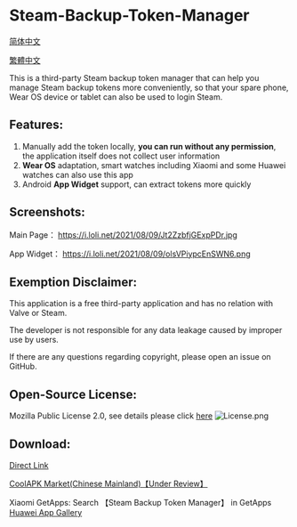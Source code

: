 # Steam-Backup-Token-Manager
[简体中文](README.md) 

[繁體中文](README_zh-Hant.md)

This is a third-party Steam backup token manager that can help you manage Steam backup tokens more conveniently, so that your spare phone, Wear OS device or tablet can also be used to login Steam.

## Features: 
1. Manually add the token locally, **you can run without any permission**, the application itself does not collect user information
2. **Wear OS** adaptation, smart watches including Xiaomi and some Huawei watches can also use this app
3. Android **App Widget** support, can extract tokens more quickly

## Screenshots:
Main Page： https://i.loli.net/2021/08/09/Jt2ZzbfjGExpPDr.jpg

App Widget： https://i.loli.net/2021/08/09/olsVPiypcEnSWN6.png

## Exemption Disclaimer:
This application is a free third-party application and has no relation with Valve or Steam.

The developer is not responsible for any data leakage caused by improper use by users.

If there are any questions regarding copyright, please open an issue on GitHub.

## Open-Source License:
Mozilla Public License 2.0, see details please click [here](LICENSE)
![License.png](https://i.loli.net/2021/08/09/vZ96UNqoJBYXkym.png)

## Download:
[Direct Link](https://github.com/Koukotsukan/Steam-Backup-Token-Manager/releases/latest/download/app-release.apk)

[CoolAPK Market(Chinese Mainland)【Under Review】](https://www.coolapk.com/apk/286904)

Xiaomi GetApps: Search 【Steam Backup Token Manager】 in GetApps
[Huawei App Gallery](https://appgallery.huawei.com/#/app/C104607179)
